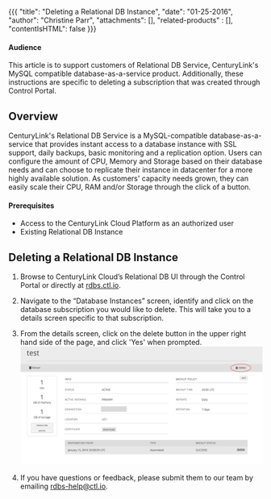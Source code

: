 {{{
  "title": "Deleting a Relational DB Instance",
  "date": "01-25-2016",
  "author": "Christine Parr",
  "attachments": [],
  "related-products" : [],
  "contentIsHTML": false
}}}

#### Audience

This article is to support customers of Relational DB Service, CenturyLink's MySQL compatible database-as-a-service product.  Additionally, these instructions are specific to deleting a subscription that was created through Control Portal.

## Overview

CenturyLink's Relational DB Service is a MySQL-compatible database-as-a-service that provides instant access to a database instance with SSL support, daily backups, basic monitoring and a replication option.  Users can configure the amount of CPU, Memory and Storage based on their database needs and can choose to replicate their instance in datacenter for a more highly available solution.  As customers' capacity needs grown, they can easily scale their CPU, RAM and/or Storage through the click of a button.

#### Prerequisites

- Access to the CenturyLink Cloud Platform as an authorized user
- Existing Relational DB Instance

## Deleting a Relational DB Instance

1.  Browse to CenturyLink Cloud’s Relational DB UI through the Control Portal or directly at [rdbs.ctl.io](https://rdbs.ctl.io).

2.	Navigate to the “Database Instances” screen, identify and click on the database subscription you would like to delete. This will take you to a details screen specific to that subscription.

3.  From the details screen, click on the delete button in the upper right hand side of the page, and click 'Yes' when prompted.  ![DeleteDB](../images/rdbs-deletedb.png)

4.  If you have questions or feedback, please submit them to our team by emailing <a href="mailto:rdbs-help@ctl.io">rdbs-help@ctl.io</a>.
